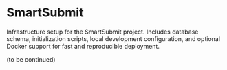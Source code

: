 # SmartSubmit
Infrastructure setup for the SmartSubmit project. Includes database schema, initialization scripts, local development configuration, and optional Docker support for fast and reproducible deployment.

(to be continued)
